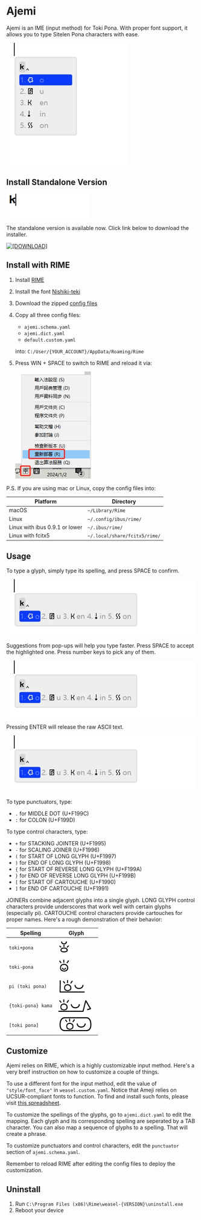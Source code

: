 # Ajemi

Ajemi is an IME (input method) for Toki Pona. With proper font support, it allows you to type Sitelen Pona characters with ease. 

![](./doc/preview.gif)

## Install Standalone Version

![](./doc/preview-standalone.gif)

The standalone version is available now. Click link below to download the installer.

[![[DOWNLOAD]](https://img.shields.io/badge/DOWNLOAD-Ajemi--0.1--Setup.exe-blue)](https://github.com/dec32/Ajemi/releases/download/v0.1/Ajemi-0.1-Setup.exe)


## Install with RIME

1. Install [RIME](https://rime.im/)
2. Install the font [Nishiki-teki](https://umihotaru.work/nishiki-teki.zip)
3. Download the zipped [config files](https://github.com/dec32/Ajemi/releases/download/v1.0-rime/Ajemi.zip)
4. Copy all three config files:

    - `ajemi.schema.yaml`
    - `ajemi.dict.yaml`
    - `default.custom.yaml`

   into: `C:/User/{YOUR_ACCOUNT}/AppData/Roaming/Rime`

5. Press WIN + SPACE to switch to RIME and reload it via:

    ![](./doc/reload.jpg)

P.S. If you are using mac or Linux, copy the config files into:

|Platform                        |Directory                    |
|--------------------------------|-----------------------------|
|macOS                           |`~/Library/Rime`             |
|Linux                           |`~/.config/ibus/rime/`       |
|Linux with ibus 0.9.1 or lower  |`~/.ibus/rime/`              |
|Linux with fcitx5               |`~/.local/share/fcitx5/rime/`|

## Usage


To type a glyph, simply type its spelling, and press SPACE to confirm. 

![](./doc/kijetesantakalu.gif)

Suggestions from pop-ups will help you type faster. Press SPACE to accept the highlighted one. Press number keys to pick any of them.

![](./doc/kije.gif)

Pressing ENTER will release the raw ASCII text.

![](./doc/release.gif)

To type punctuators, type: 

- `.` for MIDDLE DOT (U+F199C)
- `:` for COLON (U+F199D)

To type control characters, type:

- `+` for STACKING JOINTER (U+F1995)
- `-` for SCALING JOINER (U+F1996)
- `(` for START OF LONG GLYPH (U+F1997)
- `)` for END OF LONG GLYPH (U+F1998)
- `{` for START OF REVERSE LONG GLYPH (U+F199A)
- `}` for END OF REVERSE LONG GLYPH (U+F199B)
- `[` for START OF CARTOUCHE (U+F1990)
- `]` for END OF CARTOUCHE (U+F1991)


JOINERs combine adjacent glyphs into a single glyph. LONG GLYPH control characters provide underscores that work well with certain glyphs (especially pi). CARTOUCHE control characters provide cartouches for proper names. Here's a rough demonstration of their behavior:

|Spelling          |Glyph                                   |
|------------------|-----------------------------------------|
|`toki+pona`       |![](./doc/control-stacking.png)          |
|`toki-pona`       |![](./doc/control-scaling.png)           |
|`pi (toki pona)`  |![](./doc/control-long-glyph.png)        |
|`{toki-pona} kama`|![](./doc/control-reverse-long-glyph.png)|
|`[toki pona]`     |![](./doc/control-cartoche.png)          |


## Customize

Ajemi relies on RIME, which is a highly customizable input method. Here's a very breif instruction on how to customize a couple of things.

To use a different font for the input method, edit the value of `"style/font_face"` in `weasel.custom.yaml`. Notice that Ameji relies on UCSUR-compliant fonts to function. To find and install such fonts, please visit [this spreadsheet](https://docs.google.com/spreadsheets/d/1xwgTAxwgn4ZAc4DBnHte0cqta1aaxe112Wh1rv9w5Yk/htmlview?gid=1195574771).

To customize the spellings of the glyphs, go to `ajemi.dict.yaml` to edit the mapping. Each glyph and its corresponding spelling are seperated by a TAB character. You can also map a sequence of glyphs to a spelling. That will create a phrase.

To customize punctuators and control characters, edit the `punctuator` section of `ajemi.schema.yaml`.

Remember to reload RIME after editing the config files to deploy the customization.

## Uninstall

1. Run `C:\Program Files (x86)\Rime\weasel-{VERSION}\uninstall.exe`
2. Reboot your device
